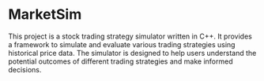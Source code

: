 # MarketSim
This project is a stock trading strategy simulator written in C++. It provides a framework to simulate and evaluate various trading strategies using historical price data. The simulator is designed to help users understand the potential outcomes of different trading strategies and make informed decisions.
